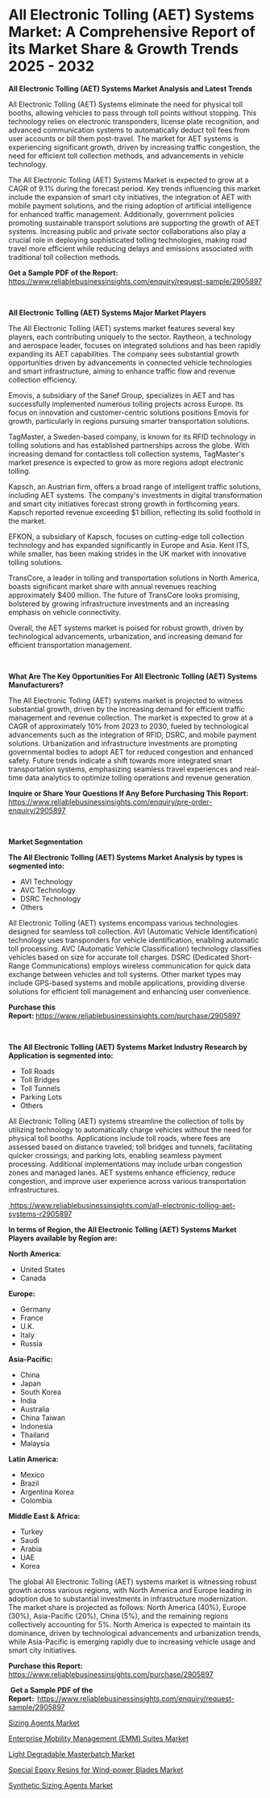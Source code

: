 <p><h1>All Electronic Tolling (AET) Systems Market: A Comprehensive Report of its Market Share & Growth Trends 2025 - 2032</h1></p><p><strong>All Electronic Tolling (AET) Systems Market Analysis and Latest Trends</strong></p>
<p><p>All Electronic Tolling (AET) Systems eliminate the need for physical toll booths, allowing vehicles to pass through toll points without stopping. This technology relies on electronic transponders, license plate recognition, and advanced communication systems to automatically deduct toll fees from user accounts or bill them post-travel. The market for AET systems is experiencing significant growth, driven by increasing traffic congestion, the need for efficient toll collection methods, and advancements in vehicle technology. </p><p>The All Electronic Tolling (AET) Systems Market is expected to grow at a CAGR of 9.1% during the forecast period. Key trends influencing this market include the expansion of smart city initiatives, the integration of AET with mobile payment solutions, and the rising adoption of artificial intelligence for enhanced traffic management. Additionally, government policies promoting sustainable transport solutions are supporting the growth of AET systems. Increasing public and private sector collaborations also play a crucial role in deploying sophisticated tolling technologies, making road travel more efficient while reducing delays and emissions associated with traditional toll collection methods.</p></p>
<p><strong>Get a Sample PDF of the Report:&nbsp;</strong> <a href="https://www.reliablebusinessinsights.com/enquiry/request-sample/2905897?utm_campaign=100&utm_medium=2&utm_source=Github&utm_content=ia&utm_term=12032025&utm_id=all-electronic-tolling-aet-systems">https://www.reliablebusinessinsights.com/enquiry/request-sample/2905897</a></p>
<p>&nbsp;</p>
<p><strong>All Electronic Tolling (AET) Systems Major Market Players</strong></p>
<p><p>The All Electronic Tolling (AET) systems market features several key players, each contributing uniquely to the sector. Raytheon, a technology and aerospace leader, focuses on integrated solutions and has been rapidly expanding its AET capabilities. The company sees substantial growth opportunities driven by advancements in connected vehicle technologies and smart infrastructure, aiming to enhance traffic flow and revenue collection efficiency.</p><p>Emovis, a subsidiary of the Sanef Group, specializes in AET and has successfully implemented numerous tolling projects across Europe. Its focus on innovation and customer-centric solutions positions Emovis for growth, particularly in regions pursuing smarter transportation solutions.</p><p>TagMaster, a Sweden-based company, is known for its RFID technology in tolling solutions and has established partnerships across the globe. With increasing demand for contactless toll collection systems, TagMaster's market presence is expected to grow as more regions adopt electronic tolling.</p><p>Kapsch, an Austrian firm, offers a broad range of intelligent traffic solutions, including AET systems. The company's investments in digital transformation and smart city initiatives forecast strong growth in forthcoming years. Kapsch reported revenue exceeding $1 billion, reflecting its solid foothold in the market.</p><p>EFKON, a subsidiary of Kapsch, focuses on cutting-edge toll collection technology and has expanded significantly in Europe and Asia. Kent ITS, while smaller, has been making strides in the UK market with innovative tolling solutions.</p><p>TransCore, a leader in tolling and transportation solutions in North America, boasts significant market share with annual revenues reaching approximately $400 million. The future of TransCore looks promising, bolstered by growing infrastructure investments and an increasing emphasis on vehicle connectivity.</p><p>Overall, the AET systems market is poised for robust growth, driven by technological advancements, urbanization, and increasing demand for efficient transportation management.</p></p>
<p>&nbsp;</p>
<p><strong>What Are The Key Opportunities For All Electronic Tolling (AET) Systems Manufacturers?</strong></p>
<p><p>The All Electronic Tolling (AET) systems market is projected to witness substantial growth, driven by the increasing demand for efficient traffic management and revenue collection. The market is expected to grow at a CAGR of approximately 10% from 2023 to 2030, fueled by technological advancements such as the integration of RFID, DSRC, and mobile payment solutions. Urbanization and infrastructure investments are prompting governmental bodies to adopt AET for reduced congestion and enhanced safety. Future trends indicate a shift towards more integrated smart transportation systems, emphasizing seamless travel experiences and real-time data analytics to optimize tolling operations and revenue generation.</p></p>
<p><strong>Inquire or Share Your Questions If Any Before Purchasing This Report:</strong> <a href="https://www.reliablebusinessinsights.com/enquiry/pre-order-enquiry/2905897?utm_campaign=100&utm_medium=2&utm_source=Github&utm_content=ia&utm_term=12032025&utm_id=all-electronic-tolling-aet-systems">https://www.reliablebusinessinsights.com/enquiry/pre-order-enquiry/2905897</a></p>
<p>&nbsp;</p>
<p><strong>Market Segmentation</strong></p>
<p><strong>The All Electronic Tolling (AET) Systems Market Analysis by types is segmented into:</strong></p>
<p><ul><li>AVI Technology</li><li>AVC Technology</li><li>DSRC Technology</li><li>Others</li></ul></p>
<p><p>All Electronic Tolling (AET) systems encompass various technologies designed for seamless toll collection. AVI (Automatic Vehicle Identification) technology uses transponders for vehicle identification, enabling automatic toll processing. AVC (Automatic Vehicle Classification) technology classifies vehicles based on size for accurate toll charges. DSRC (Dedicated Short-Range Communications) employs wireless communication for quick data exchange between vehicles and toll systems. Other market types may include GPS-based systems and mobile applications, providing diverse solutions for efficient toll management and enhancing user convenience.</p></p>
<p><strong>Purchase this Report:&nbsp;</strong><a href="https://www.reliablebusinessinsights.com/purchase/2905897?utm_campaign=100&utm_medium=2&utm_source=Github&utm_content=ia&utm_term=12032025&utm_id=all-electronic-tolling-aet-systems">https://www.reliablebusinessinsights.com/purchase/2905897</a></p>
<p>&nbsp;</p>
<p><strong>The All Electronic Tolling (AET) Systems Market Industry Research by Application is segmented into:</strong></p>
<p><ul><li>Toll Roads</li><li>Toll Bridges</li><li>Toll Tunnels</li><li>Parking Lots</li><li>Others</li></ul></p>
<p><p>All Electronic Tolling (AET) systems streamline the collection of tolls by utilizing technology to automatically charge vehicles without the need for physical toll booths. Applications include toll roads, where fees are assessed based on distance traveled; toll bridges and tunnels, facilitating quicker crossings; and parking lots, enabling seamless payment processing. Additional implementations may include urban congestion zones and managed lanes. AET systems enhance efficiency, reduce congestion, and improve user experience across various transportation infrastructures.</p></p>
<p><a href="https://www.reliablebusinessinsights.com/all-electronic-tolling-aet-systems-r2905897?utm_campaign=100&utm_medium=2&utm_source=Github&utm_content=ia&utm_term=12032025&utm_id=all-electronic-tolling-aet-systems">&nbsp;https://www.reliablebusinessinsights.com/all-electronic-tolling-aet-systems-r2905897</a></p>
<p><strong>In terms of Region, the All Electronic Tolling (AET) Systems Market Players available by Region are:</strong></p>
<p>
    <p> <strong> North America: </strong>
        <ul>
            <li>United States</li>
            <li>Canada</li>
        </ul>
        </p> 
    <p> <strong> Europe: </strong>
        <ul>
            <li>Germany</li>
            <li>France</li>
            <li>U.K.</li>
            <li>Italy</li>
            <li>Russia</li>
        </ul>
        </p> 
    <p> <strong> Asia-Pacific: </strong>
        <ul>
            <li>China</li>
            <li>Japan</li>
            <li>South Korea</li>
            <li>India</li>
            <li>Australia</li>
            <li>China Taiwan</li>
            <li>Indonesia</li>
            <li>Thailand</li>
            <li>Malaysia</li>
        </ul>
        </p> 
    <p> <strong> Latin America: </strong>
        <ul>
            <li>Mexico</li>
            <li>Brazil</li>
            <li>Argentina Korea</li>
            <li>Colombia</li>
        </ul>
        </p> 
    <p> <strong> Middle East & Africa: </strong>
        <ul>
            <li>Turkey</li>
            <li>Saudi</li>
            <li>Arabia</li>
            <li>UAE</li>
            <li>Korea</li>
        </ul>
    </p>
    </p>
<p><p>The global All Electronic Tolling (AET) systems market is witnessing robust growth across various regions, with North America and Europe leading in adoption due to substantial investments in infrastructure modernization. The market share is projected as follows: North America (40%), Europe (30%), Asia-Pacific (20%), China (5%), and the remaining regions collectively accounting for 5%. North America is expected to maintain its dominance, driven by technological advancements and urbanization trends, while Asia-Pacific is emerging rapidly due to increasing vehicle usage and smart city initiatives.</p></p>
<p><strong>Purchase this Report: </strong><a href="https://www.reliablebusinessinsights.com/purchase/2905897?utm_campaign=100&utm_medium=2&utm_source=Github&utm_content=ia&utm_term=12032025&utm_id=all-electronic-tolling-aet-systems">https://www.reliablebusinessinsights.com/purchase/2905897</a></p>
<p>&nbsp;<strong>Get a Sample PDF of the Report:&nbsp;&nbsp;</strong><a href="https://www.reliablebusinessinsights.com/enquiry/request-sample/2905897?utm_campaign=100&utm_medium=2&utm_source=Github&utm_content=ia&utm_term=12032025&utm_id=all-electronic-tolling-aet-systems">https://www.reliablebusinessinsights.com/enquiry/request-sample/2905897</a></p>
<p><strong></strong></p>
<p><p><a href="https://github.com/nathandecarvalho/Market-Research-Report-List-6/blob/main/sizing-agents-market.md?utm_campaign=100&utm_medium=2&utm_source=Github&utm_content=ia&utm_term=12032025&utm_id=all-electronic-tolling-aet-systems">Sizing Agents Market</a></p><p><a href="https://github.com/atawanyeze/Market-Research-Report-List-1/blob/main/enterprise-mobility-management-emm-suites-market.md?utm_campaign=100&utm_medium=2&utm_source=Github&utm_content=ia&utm_term=12032025&utm_id=all-electronic-tolling-aet-systems">Enterprise Mobility Management (EMM) Suites Market</a></p><p><a href="https://github.com/onutsheinz/Market-Research-Report-List-1/blob/main/light-degradable-masterbatch-market.md?utm_campaign=100&utm_medium=2&utm_source=Github&utm_content=ia&utm_term=12032025&utm_id=all-electronic-tolling-aet-systems">Light Degradable Masterbatch Market</a></p><p><a href="https://github.com/julyju69/Market-Research-Report-List-6/blob/main/special-epoxy-resins-for-wind-power-blades-market.md?utm_campaign=100&utm_medium=2&utm_source=Github&utm_content=ia&utm_term=12032025&utm_id=all-electronic-tolling-aet-systems">Special Epoxy Resins for Wind-power Blades Market</a></p><p><a href="https://github.com/gdfhhhj/Market-Research-Report-List-7/blob/main/synthetic-sizing-agents-market.md?utm_campaign=100&utm_medium=2&utm_source=Github&utm_content=ia&utm_term=12032025&utm_id=all-electronic-tolling-aet-systems">Synthetic Sizing Agents Market</a></p></p>